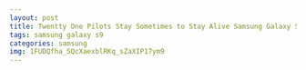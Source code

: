 ```yaml
---
layout: post
title: Twentty One Pilots Stay Sometimes to Stay Alive Samsung Galaxy S9 Case
tags: samsung galaxy s9
categories: samsung
img: 1FUDQfha_5QcXaexblRKq_sZaXIP17ym9
---
```

